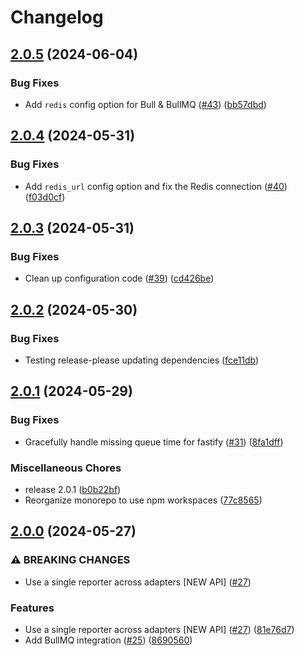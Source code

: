 # Changelog

## [2.0.5](https://github.com/judoscale/judoscale-node/compare/judoscale-node-core-v2.0.4...judoscale-node-core-v2.0.5) (2024-06-04)


### Bug Fixes

* Add `redis` config option for Bull & BullMQ ([#43](https://github.com/judoscale/judoscale-node/issues/43)) ([bb57dbd](https://github.com/judoscale/judoscale-node/commit/bb57dbd93cce930af872112a4a00c468d28fbc33))

## [2.0.4](https://github.com/judoscale/judoscale-node/compare/judoscale-node-core-v2.0.3...judoscale-node-core-v2.0.4) (2024-05-31)


### Bug Fixes

* Add `redis_url` config option and fix the Redis connection ([#40](https://github.com/judoscale/judoscale-node/issues/40)) ([f03d0cf](https://github.com/judoscale/judoscale-node/commit/f03d0cfd3175f459cbe8ea6efea3daa1716e2b20))

## [2.0.3](https://github.com/judoscale/judoscale-node/compare/judoscale-node-core-v2.0.2...judoscale-node-core-v2.0.3) (2024-05-31)


### Bug Fixes

* Clean up configuration code ([#39](https://github.com/judoscale/judoscale-node/issues/39)) ([cd426be](https://github.com/judoscale/judoscale-node/commit/cd426be85aef07875b96a7e22c276b5b84ed4d7b))

## [2.0.2](https://github.com/judoscale/judoscale-node/compare/judoscale-node-core-v2.0.1...judoscale-node-core-v2.0.2) (2024-05-30)


### Bug Fixes

* Testing release-please updating dependencies ([fce11db](https://github.com/judoscale/judoscale-node/commit/fce11db52ada8d4479af4068a6b59e1f353fb312))

## [2.0.1](https://github.com/judoscale/judoscale-node/compare/judoscale-node-core-v2.0.0...judoscale-node-core-v2.0.1) (2024-05-29)


### Bug Fixes

* Gracefully handle missing queue time for fastify ([#31](https://github.com/judoscale/judoscale-node/issues/31)) ([8fa1dff](https://github.com/judoscale/judoscale-node/commit/8fa1dff430e7cffc1f6dd97242734864145cf648))

### Miscellaneous Chores

* release 2.0.1 ([b0b22bf](https://github.com/judoscale/judoscale-node/commit/b0b22bf8dd8662d7ee4d0450abdbbf7462200492))
* Reorganize monorepo to use npm workspaces ([77c8565](https://github.com/judoscale/judoscale-node/commit/77c856565ce13859df057b73aec6f45044e9ffa6))

## [2.0.0](https://github.com/judoscale/judoscale-node/compare/judoscale-node-core-v1.3.0...judoscale-node-core-v2.0.0) (2024-05-27)


### ⚠ BREAKING CHANGES

* Use a single reporter across adapters [NEW API] ([#27](https://github.com/judoscale/judoscale-node/issues/27))

### Features

* Use a single reporter across adapters [NEW API] ([#27](https://github.com/judoscale/judoscale-node/issues/27)) ([81e76d7](https://github.com/judoscale/judoscale-node/commit/81e76d7f81c89919045649dc4109574503955304))
* Add BullMQ integration ([#25](https://github.com/judoscale/judoscale-node/issues/25)) ([8690560](https://github.com/judoscale/judoscale-node/commit/869056045d12465d1e75ac7254f9b2b55be520d7))
